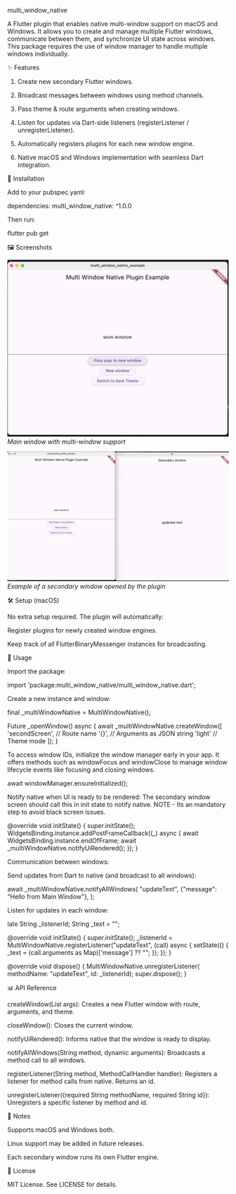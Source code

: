 multi_window_native

A Flutter plugin that enables native multi-window support on macOS and Windows.
It allows you to create and manage multiple Flutter windows, communicate between them, and synchronize UI state across windows.
This package requires the use of window manager to handle multiple windows individually.

✨ Features

1. Create new secondary Flutter windows.

2. Broadcast messages between windows using method channels.

3. Pass theme & route arguments when creating windows.

4. Listen for updates via Dart-side listeners (registerListener / unregisterListener).

5. Automatically registers plugins for each new window engine.

6. Native macOS and Windows implementation with seamless Dart integration.

🚀 Installation

Add to your pubspec.yaml:

dependencies:
multi_window_native: ^1.0.0

Then run:

flutter pub get

🖼️ Screenshots

![Main window](example/assets/images/main_window.png)  
*Main window with multi-window support*

![Secondary window](example/assets/images/new_window.png)  
*Example of a secondary window opened by the plugin*

🛠️ Setup (macOS)

No extra setup required. The plugin will automatically:

Register plugins for newly created window engines.

Keep track of all FlutterBinaryMessenger instances for broadcasting.

📖 Usage

Import the package:

import 'package:multi_window_native/multi_window_native.dart';

Create a new instance and window:

final _multiWindowNative = MultiWindowNative();

Future<void> _openWindow() async {
  await _multiWindowNative.createWindow([
    'secondScreen', // Route name
    '{}', // Arguments as JSON string
    'light' // Theme mode
  ]);
}

To access window IDs, initialize the window manager early in your app. It offers methods such as windowFocus and windowClose to manage window lifecycle events like focusing and closing windows.

await windowManager.ensureInitialized();

Notify native when UI is ready to be rendered:
The secondary window screen should call this in init state to notify native.
NOTE - Its an mandatory step to avoid black screen issues.

@override
void initState() {
  super.initState();
  WidgetsBinding.instance.addPostFrameCallback((_) async {
    await WidgetsBinding.instance.endOfFrame;
    await _multiWindowNative.notifyUiRendered();
  });
}

Communication between windows:

Send updates from Dart to native (and broadcast to all windows):

await _multiWindowNative.notifyAllWindows(
  "updateText",
  {"message": "Hello from Main Window"},
);

Listen for updates in each window:

late String _listenerId;
String _text = "";

@override
void initState() {
  super.initState();
  _listenerId = MultiWindowNative.registerListener("updateText", (call) async {
    setState(() {
      _text = (call.arguments as Map)['message'] ?? "";
    });
  });
}

@override
void dispose() {
  MultiWindowNative.unregisterListener(
    methodName: "updateText", id: _listenerId);
  super.dispose();
}

📊 API Reference

createWindow(List<String> args): Creates a new Flutter window with route, arguments, and theme.

closeWindow(): Closes the current window.

notifyUiRendered(): Informs native that the window is ready to display.

notifyAllWindows(String method, dynamic arguments): Broadcasts a method call to all windows.

registerListener(String method, MethodCallHandler handler): Registers a listener for method calls from native. Returns an id.

unregisterListener({required String methodName, required String id}): Unregisters a specific listener by method and id.

📌 Notes

Supports macOS and Windows both.

Linux support may be added in future releases.

Each secondary window runs its own Flutter engine.

📄 License

MIT License. See LICENSE for details.